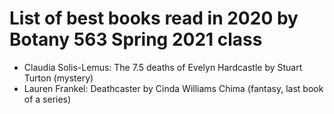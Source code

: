 # List of best books read in 2020 by Botany 563 Spring 2021 class

- Claudia Solis-Lemus: The 7.5 deaths of Evelyn Hardcastle by Stuart Turton (mystery)
- Lauren Frankel: Deathcaster by Cinda Williams Chima (fantasy, last book of a series)
